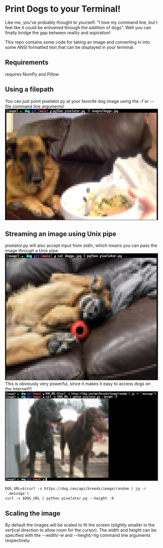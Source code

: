 # Print Dogs to your Terminal!
Like me, you've probably thought to yourself: "I love my command line, but I feel like it could be enlivened through the addition of dogs". Well you can finally bridge the gap between reality and aspiration! 

This repo contains some code for taking an image and converting in into some ANSI formatted text that can be displayed in your terminal. 

## Requirements
requires NumPy and Pillow

## Using a filepath
You can just point pixelator.py at your favorite dog image using the -f or --file command line arguments!
![using the filepath to specify an image](./images/filepath_usage.png)

## Streaming an image using Unix pipe
pixelator.py will also accept input from stdin, which means you can pass the image through a Unix pipe:
![using a Unis pipe to pass an image](./images/pipe_usage.png)
This is obviously very powerful, since it makes it easy to access dogs on the internet!!!
![using an API to access internet dogs](./images/pipe_usage2.png)
```
DOG_URL=$(curl -s https://dog.ceo/api/breeds/image/random | jq -r '.message')
curl -s $DOG_URL | python pixelator.py --height .9
```
## Scaling the image
By default the images will be scaled to fit the screen (slightly smaller in the vertical direction to allow room for the cursor). The width and height can be specified with the --width/-w and --height/-hg command line arguments respectively. 
